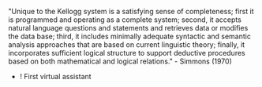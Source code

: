 "Unique to the Kellogg system is a satisfying sense of completeness; first it is programmed and operating as a complete system; second, it accepts natural language questions and statements and retrieves data or modifies the data base; third, it includes minimally adequate syntactic and semantic analysis approaches that are based on current linguistic theory; finally, it incorporates sufficient logical structure to support deductive procedures based on both mathematical and logical relations." - Simmons (1970)

+ ! First virtual assistant
